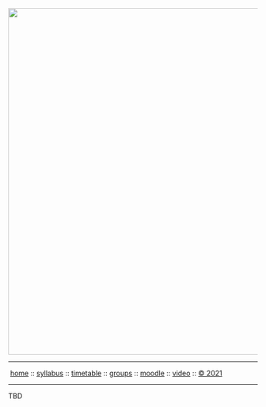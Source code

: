 <a name=top>
<a href="http://tiny.cc/se21"><img  width=700
  src="https://raw.githubusercontent.com/txt/se21/master/docs/img/femse.png"></a>
<hr>
<p>
&nbsp;<a href="https://tiny.cc/se21">home</a> ::
<a href="https://github.com/txt/se21/blob/master/docs/syllabus.md#top">syllabus</a> ::
<a href="https://github.com/txt/se21/blob/master/docs/syllabus.md#timetable">timetable</a> ::
<a href="https://docs.google.com/spreadsheets/d/1KKskduN7m1R3WYhQTLyWJgxkAvrp2UV-LEu5JWN26xo/edit#gid=0">groups</a> ::
<a href="https://moodle-courses2122.wolfware.ncsu.edu/course/view.php?id=3211">moodle</a> ::
<a href="https://ncsu.hosted.panopto.com/Panopto/Pages/Sessions/List.aspx#folderID=a5998f03-01df-4c6c-91c1-ad80003f3c7c">video</a> ::
<a href="https://github.com/txt/se21/blob/master/LICENSE.md#top">&copy; 2021</a>
<br>
<hr>

TBD
